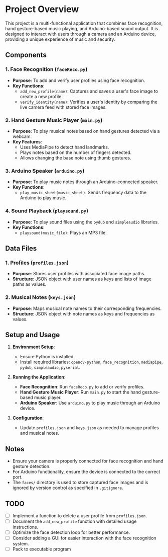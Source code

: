 # Project Overview

This project is a multi-functional application that combines face recognition, hand gesture-based music playing, and Arduino-based sound output. It is designed to interact with users through a camera and an Arduino device, providing a unique experience of music and security.

## Components

### 1. Face Recognition (`faceReco.py`)
- **Purpose**: To add and verify user profiles using face recognition.
- **Key Functions**:
  - `add_new_profile(name)`: Captures and saves a user's face image to create a new profile.
  - `verify_identity(name)`: Verifies a user's identity by comparing the live camera feed with stored face images.

### 2. Hand Gesture Music Player (`main.py`)
- **Purpose**: To play musical notes based on hand gestures detected via a webcam.
- **Key Features**:
  - Uses MediaPipe to detect hand landmarks.
  - Plays notes based on the number of fingers detected.
  - Allows changing the base note using thumb gestures.

### 3. Arduino Speaker (`arduino.py`)
- **Purpose**: To play music notes through an Arduino-connected speaker.
- **Key Functions**:
  - `play_music_sheet(music_sheet)`: Sends frequency data to the Arduino to play music.

### 4. Sound Playback (`playsound.py`)
- **Purpose**: To play sound files using the `pydub` and `simpleaudio` libraries.
- **Key Functions**:
  - `playsound(music_file)`: Plays an MP3 file.

## Data Files

### 1. Profiles (`profiles.json`)
- **Purpose**: Stores user profiles with associated face image paths.
- **Structure**: JSON object with user names as keys and lists of image paths as values.

### 2. Musical Notes (`keys.json`)
- **Purpose**: Maps musical note names to their corresponding frequencies.
- **Structure**: JSON object with note names as keys and frequencies as values.

## Setup and Usage

1. **Environment Setup**:
   - Ensure Python is installed.
   - Install required libraries: `opencv-python`, `face_recognition`, `mediapipe`, `pydub`, `simpleaudio`, `pyserial`.

2. **Running the Application**:
   - **Face Recognition**: Run `faceReco.py` to add or verify profiles.
   - **Hand Gesture Music Player**: Run `main.py` to start the hand gesture-based music player.
   - **Arduino Speaker**: Use `arduino.py` to play music through an Arduino device.

3. **Configuration**:
   - Update `profiles.json` and `keys.json` as needed to manage profiles and musical notes.

## Notes

- Ensure your camera is properly connected for face recognition and hand gesture detection.
- For Arduino functionality, ensure the device is connected to the correct port.
- The `faces/` directory is used to store captured face images and is ignored by version control as specified in `.gitignore`.

## TODO

- [ ] Implement a function to delete a user profile from `profiles.json`.
- [ ] Document the `add_new_profile` function with detailed usage instructions.
- [ ] Optimize the face detection loop for better performance.
- [ ] Consider adding a GUI for easier interaction with the face recognition system.
- [ ] Pack to executable program

